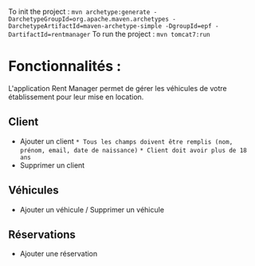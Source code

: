 To init the project : `mvn archetype:generate -DarchetypeGroupId=org.apache.maven.archetypes -DarchetypeArtifactId=maven-archetype-simple -DgroupId=epf -DartifactId=rentmanager`
To run the project : `mvn tomcat7:run`


# Fonctionnalités : 

L'application Rent Manager permet de gérer les véhicules de votre établissement pour leur mise en location. 

## Client

* Ajouter un client 
`* Tous les champs doivent être remplis (nom, prénom, email, date de naissance)`
`* Client doit avoir plus de 18 ans`
* Supprimer un client

## Véhicules 

*  Ajouter un véhicule / Supprimer un véhicule


## Réservations

* Ajouter une réservation
